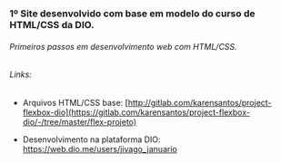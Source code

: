 ### 1º Site desenvolvido com base em modelo do curso de HTML/CSS da DIO.

###### Primeiros passos em desenvolvimento web com HTML/CSS.

###### Links:

* Arquivos HTML/CSS base: [http://gitlab.com/karensantos/project-flexbox-dio](https://gitlab.com/karensantos/project-flexbox-dio/-/tree/master/flex-projeto)

* Desenvolvimento na plataforma DIO: https://web.dio.me/users/jivago_januario

